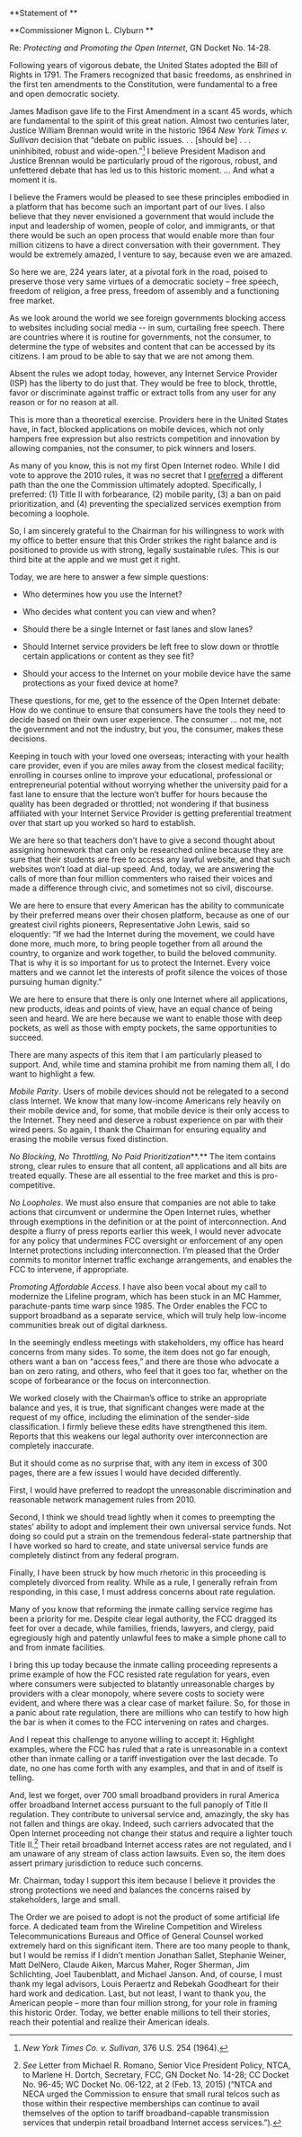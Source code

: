 **Statement of **

**Commissioner Mignon L. Clyburn **

Re: *Protecting and Promoting the Open Internet*, GN Docket No. 14-28.

Following years of vigorous debate, the United States adopted the Bill
of Rights in 1791. The Framers recognized that basic freedoms, as
enshrined in the first ten amendments to the Constitution, were
fundamental to a free and open democratic society.

James Madison gave life to the First Amendment in a scant 45 words,
which are fundamental to the spirit of this great nation. Almost two
centuries later, Justice William Brennan would write in the historic
1964 *New York Times v. Sullivan* decision that “debate on public
issues. . . [should be] . . . uninhibited, robust and
wide-open.”[^clayburn1] I believe President Madison and Justice Brennan
would be particularly proud of the rigorous, robust, and unfettered
debate that has led us to this historic moment. … And what a moment it
is.

I believe the Framers would be pleased to see these principles embodied
in a platform that has become such an important part of our lives. I
also believe that they never envisioned a government that would include
the input and leadership of women, people of color, and immigrants, or
that there would be such an open process that would enable more than
four million citizens to have a direct conversation with their
government. They would be extremely amazed, I venture to say, because
even we are amazed.

So here we are, 224 years later, at a pivotal fork in the road, poised
to preserve those very same virtues of a democratic society – free
speech, freedom of religion, a free press, freedom of assembly and a
functioning free market.

As we look around the world we see foreign governments blocking access
to websites including social media -- in sum, curtailing free speech.
There are countries where it is routine for governments, not the
consumer, to determine the type of websites and content that can be
accessed by its citizens. I am proud to be able to say that we are not
among them.

Absent the rules we adopt today, however, any Internet Service Provider
(ISP) has the liberty to do just that. They would be free to block,
throttle, favor or discriminate against traffic or extract tolls from
any user for any reason or for no reason at all.

This is more than a theoretical exercise. Providers here in the United
States have, in fact, blocked applications on mobile devices, which not
only hampers free expression but also restricts competition and
innovation by allowing companies, not the consumer, to pick winners and
losers.

As many of you know, this is not my first Open Internet rodeo. While I
did vote to approve the 2010 rules, it was no secret that I
[preferred](https://apps.fcc.gov/edocs_public/attachmatch/FCC-10-201A5.pdf)
a different path than the one the Commission ultimately adopted.
Specifically, I preferred: (1) Title II with forbearance, (2) mobile
parity, (3) a ban on paid prioritization, and (4) preventing the
specialized services exemption from becoming a loophole.

So, I am sincerely grateful to the Chairman for his willingness to work
with my office to better ensure that this Order strikes the right
balance and is positioned to provide us with strong, legally sustainable
rules. This is our third bite at the apple and we must get it right.

Today, we are here to answer a few simple questions:

-   Who determines how you use the Internet?

-   Who decides what content you can view and when?

-   Should there be a single Internet or fast lanes and slow lanes?

-   Should Internet service providers be left free to slow down or
    throttle certain applications or content as they see fit?

-   Should your access to the Internet on your mobile device have the
    same protections as your fixed device at home?

These questions, for me, get to the essence of the Open Internet debate:
How do we continue to ensure that consumers have the tools they need to
decide based on their own user experience. The consumer … not me, not
the government and not the industry, but you, the consumer, makes these
decisions.

Keeping in touch with your loved one overseas; interacting with your
health care provider, even if you are miles away from the closest
medical facility; enrolling in courses online to improve your
educational, professional or entrepreneurial potential without worrying
whether the university paid for a fast lane to ensure that the lecture
won’t buffer for hours because the quality has been degraded or
throttled; not wondering if that business affiliated with your Internet
Service Provider is getting preferential treatment over that start up
you worked so hard to establish.

We are here so that teachers don’t have to give a second thought about
assigning homework that can only be researched online because they are
sure that their students are free to access any lawful website, and that
such websites won’t load at dial-up speed. And, today, we are answering
the calls of more than four million commenters who raised their voices
and made a difference through civic, and sometimes not so civil,
discourse.

We are here to ensure that every American has the ability to communicate
by their preferred means over their chosen platform, because as one of
our greatest civil rights pioneers, Representative John Lewis, said so
eloquently: “If we had the Internet during the movement, we could have
done more, much more, to bring people together from all around the
country, to organize and work together, to build the beloved community.
That is why it is so important for us to protect the Internet. Every
voice matters and we cannot let the interests of profit silence the
voices of those pursuing human dignity.”

We are here to ensure that there is only one Internet where all
applications, new products, ideas and points of view, have an equal
chance of being seen and heard. We are here because we want to enable
those with deep pockets, as well as those with empty pockets, the same
opportunities to succeed.

There are many aspects of this item that I am particularly pleased to
support. And, while time and stamina prohibit me from naming them all, I
do want to highlight a few.

*Mobile Parity*. Users of mobile devices should not be relegated to a
second class Internet. We know that many low-income Americans rely
heavily on their mobile device and, for some, that mobile device is
their only access to the Internet. They need and deserve a robust
experience on par with their wired peers. So again, I thank the Chairman
for ensuring equality and erasing the mobile versus fixed distinction.

*No Blocking, No Throttling, No Paid Prioritization***.** The item
contains strong, clear rules to ensure that all content, all
applications and all bits are treated equally. These are all essential
to the free market and this is pro-competitive.

*No Loopholes*. We must also ensure that companies are not able to take
actions that circumvent or undermine the Open Internet rules, whether
through exemptions in the definition or at the point of interconnection.
And despite a flurry of press reports earlier this week, I would never
advocate for any policy that undermines FCC oversight or enforcement of
any open Internet protections including interconnection. I’m pleased
that the Order commits to monitor Internet traffic exchange
arrangements, and enables the FCC to intervene, if appropriate.

*Promoting Affordable Access.* I have also been vocal about my call to
modernize the Lifeline program, which has been stuck in an MC Hammer,
parachute-pants time warp since 1985. The Order enables the FCC to
support broadband as a separate service, which will truly help
low-income communities break out of digital darkness.

In the seemingly endless meetings with stakeholders, my office has heard
concerns from many sides. To some, the item does not go far enough,
others want a ban on “access fees,” and there are those who advocate a
ban on zero rating, and others, who feel that it goes too far, whether
on the scope of forbearance or the focus on interconnection.

We worked closely with the Chairman’s office to strike an appropriate
balance and yes, it is true, that significant changes were made at the
request of my office, including the elimination of the sender-side
classification. I firmly believe these edits have strengthened this
item. Reports that this weakens our legal authority over interconnection
are completely inaccurate.

But it should come as no surprise that, with any item in excess of 300
pages, there are a few issues I would have decided differently.

First, I would have preferred to readopt the unreasonable discrimination
and reasonable network management rules from 2010.

Second, I think we should tread lightly when it comes to preempting the
states’ ability to adopt and implement their own universal service
funds. Not doing so could put a strain on the tremendous federal-state
partnership that I have worked so hard to create, and state universal
service funds are completely distinct from any federal program.

Finally, I have been struck by how much rhetoric in this proceeding is
completely divorced from reality. While as a rule, I generally refrain
from responding, in this case, I must address concerns about rate
regulation.

Many of you know that reforming the inmate calling service regime has
been a priority for me. Despite clear legal authority, the FCC dragged
its feet for over a decade, while families, friends, lawyers, and
clergy, paid egregiously high and patently unlawful fees to make a
simple phone call to and from inmate facilities.

I bring this up today because the inmate calling proceeding represents a
prime example of how the FCC resisted rate regulation for years, even
where consumers were subjected to blatantly unreasonable charges by
providers with a clear monopoly, where severe costs to society were
evident, and where there was a clear case of market failure. So, for
those in a panic about rate regulation, there are millions who can
testify to how high the bar is when it comes to the FCC intervening on
rates and charges.

And I repeat this challenge to anyone willing to accept it: Highlight
examples, where the FCC has ruled that a rate is unreasonable in a
context other than inmate calling or a tariff investigation over the
last decade. To date, no one has come forth with any examples, and that
in and of itself is telling.

And, lest we forget, over 700 small broadband providers in rural America
offer broadband Internet access pursuant to the full panoply of Title II
regulation. They contribute to universal service and, amazingly, the sky
has not fallen and things are okay. Indeed, such carriers advocated that
the Open Internet proceeding not change their status and require a
lighter touch Title II.[^clayburn2] Their retail broadband Internet
access rates are not regulated, and I am unaware of any stream of class
action lawsuits. Even so, the item does assert primary jurisdiction to
reduce such concerns.

Mr. Chairman, today I support this item because I believe it provides
the strong protections we need and balances the concerns raised by
stakeholders, large and small.

The Order we are poised to adopt is not the product of some artificial
life force. A dedicated team from the Wireline Competition and Wireless
Telecommunications Bureaus and Office of General Counsel worked
extremely hard on this significant item. There are too many people to
thank, but I would be remiss if I didn’t mention Jonathan Sallet,
Stephanie Weiner, Matt DelNero, Claude Aiken, Marcus Maher, Roger
Sherman, Jim Schlichting, Joel Taubenblatt, and Michael Janson. And, of
course, I must thank my legal advisors, Louis Peraertz and Rebekah
Goodheart for their hard work and dedication. Last, but not least, I
want to thank you, the American people – more than four million strong,
for your role in framing this historic Order. Today, we better enable
millions to tell their stories, reach their potential and realize their
American ideals.

[^clayburn1]: *New York Times Co. v. Sullivan*, 376 U.S. 254 (1964).

[^clayburn2]: *See* Letter from Michael R. Romano, Senior Vice President
    Policy, NTCA, to Marlene H. Dortch, Secretary, FCC, GN Docket No.
    14-28; CC Docket No. 96-45; WC Docket No. 06-122, at 2 (Feb. 13,
    2015) (“NTCA and NECA urged the Commission to ensure that small
    rural telcos such as those within their respective memberships can
    continue to avail themselves of the option to tariff
    broadband-capable transmission services that underpin retail
    broadband Internet access services.”).
